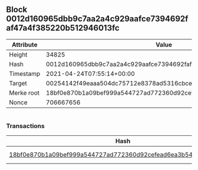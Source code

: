 ## Block 0012d160965dbb9c7aa2a4c929aafce7394692faf47a4f385220b512946013fc

Attribute | Value
--- | ---
Height | 34825
Hash | 0012d160965dbb9c7aa2a4c929aafce7394692faf47a4f385220b512946013fc
Timestamp | 2021-04-24T07:55:14+00:00
Target | 00254142f49eaaa504dc75712e8378ad5316cbcead634704b3734b6271167cc4
Merke root | 18bf0e870b1a09bef999a544727ad772360d92cefead6ea3b54f9aff24555314
Nonce | 706667656

```

```

### Transactions

Hash | Amount
--- | ---
[18bf0e870b1a09bef999a544727ad772360d92cefead6ea3b54f9aff24555314](18bf0e870b1a09bef999a544727ad772360d92cefead6ea3b54f9aff24555314.md) | 10.00000000 SKEPTI 

